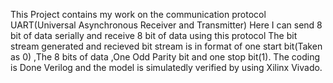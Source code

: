 This Project contains my work on the communication protocol UART(Universal Asynchronous Receiver and Transmitter)
Here I can send 8 bit of data serially and receive 8 bit of data using this protocol 
The bit stream generated and recieved bit stream is in format of one start bit(Taken as 0) ,The 8 bits of data ,One Odd Parity bit and one stop bit(1).
The coding is Done Verilog and the model is simulatedly verified by using Xilinx Vivado.
